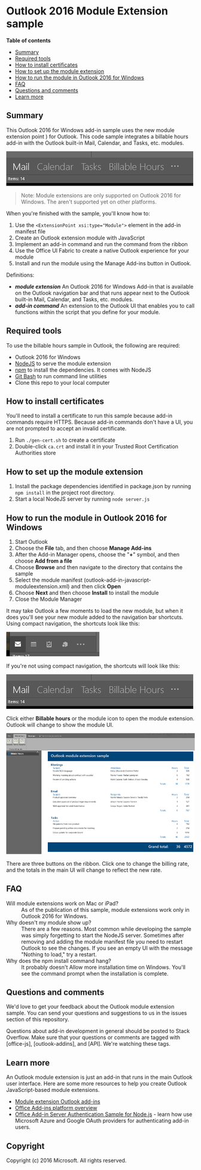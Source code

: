 # Outlook 2016 Module Extension sample

**Table of contents**

* [Summary](#summary)
* [Required tools](#required-tools)
* [How to install certificates](#how-to-install-certificates)
* [How to set up the module extension](#how-to-set-up-the-module-extension)
* [How to run the module in Outlook 2016 for Windows](#how-to-run-the-module-in-outlook-2016-for-windows)
* [FAQ](#faq)
* [Questions and comments](#questions-and-comments)
* [Learn more](#learn-more)

## Summary

This Outlook 2016 for Windows add-in sample uses the new module extension point <ExtensionPoint xsi:type="Module">) for Outlook. This code sample integrates a billable hours add-in with the Outlook built-in Mail, Calendar, and 
Tasks, etc. modules. 

![](/readme-images/Outlook-Navigation-Bar.png)

> Note: Module extensions are only supported on Outlook 2016 for Windows. The aren't supported yet
> on other platforms.

When you're finished with the sample, you'll know how to:

1. Use the ```<ExtensionPoint xsi:type="Module">``` element in the add-in manifest file
2. Create an Outlook extension module with JavaScript
3. Implement an add-in command and run the command from the ribbon
4. Use the Office UI Fabric to create a native Outlook experience for your module
5. Install and run the module using the Manage Add-ins button in Outlook.

Definitions:

* ***module extension*** An Outlook 2016 for Windows Add-in that is available on the Outlook navigation bar
and that runs appear next to the Outlook built-in Mail, Calendar, and Tasks, etc. modules.
* ***add-in command*** An extension to the Outlook UI that enables you to call functions within the script
that you define for your module.

## Required tools

To use the billable hours sample in Outlook, the following are required:

* Outlook 2016 for Windows
* [NodeJS](https://nodejs.org/en) to serve the module extension
* [npm](https://www.npmjs.com/) to install the dependencies. It comes with NodeJS
* [Git Bash](http://www.git-scm.com/downloads) to run command line utilities
* Clone this repo to your local computer


## How to install certificates

You'll need to install a certificate to run this sample because add-in commands require HTTPS. Because add-in
commands don't have a UI, you are not prompted to accept an invalid certificate. 

1. Run ```./gen-cert.sh``` to create a certificate
2. Double-click ```ca.crt``` and install it in your Trusted Root Certification Authorities store

## How to set up the module extension

1. Install the package dependencies identified in package.json by running ```npm install``` in the project root directory.
2. Start a local NodeJS server by running ```node server.js```

## How to run the module in Outlook 2016 for Windows

1. Start Outlook
2. Choose the **File** tab, and then choose **Manage Add-ins**
3. After the Add-in Manager opens, choose the "**+**" symbol, and then choose **Add from a file**
4. Choose **Browse** and then navigate to the directory that contains the sample
5. Select the module manifest (outlook-add-in-javascript-moduleextension.xml) and then click **Open**
6. Choose **Next** and then choose **Install** to install the module
7. Close the Module Manager

It may take Outlook a few moments to load the new module, but when it does you'll see your new
module added to the navigation bar shortcuts. Using compact navigation, the shortcuts look like this:

![Shows add-in commands in the compact Outlook navigation bar.](/readme-images/Outlook-Compact-Navigation-Bar.png)

If you're not using compact navigation, the shortcuts will look like this:

![Shows a single module extension the the expanded navigation bar.](/readme-images/Outlook-Navigation-Bar.png)

Click either **Billable hours** or the module icon to open the module extension. Outlook will change
to show the module UI.

![Shows the user interface for the module extenstion.](/readme-images/Outlook-Billable-Hours-UI.png)

There are three buttons on the ribbon. Click one to change the billing rate, and the totals in the 
main UI will change to reflect the new rate. 

## FAQ

<dl>
<dt>Will module extensions work on Mac or iPad? </dt>
<dd>As of the publication of this sample, module extensions work
only in Outlook 2016 for Windows.</dd>
<dt>Why doesn't my module show up?</dt>
<dd>There are a few reasons. Most common while developing the sample was simply forgetting
to start the NodeJS server. Sometimes after removing and adding the module manifest file you need to restart
Outlook to see the changes. If you see an empty UI with the message "Nothing to load," try a restart.</dd>
<dt>Why does the npm install command hang?</dt>
<dd>It probably doesn't Allow more installation time on Windows. You'll see the command prompt when the installation is complete.
</dl>

## Questions and comments

We'd love to get your feedback about the Outlook module extension sample. You can send your questions and 
suggestions to us in the issues section of this repository.

Questions about add-in development in general should be posted to Stack Overflow. Make sure that your 
questions or comments are tagged with [office-js], [outlook-addins], and [API]. We're watching these tags.

## Learn more

An Outlook module extension is just an add-in that runs in the main Outlook user interface. Here are some
more resources to help you create Outlook JavaScript-based module extensions.

* [Module extension Outlook add-ins](http://dev.office.com/docs/add-ins/outlook/extension-module-outlook-add-ins)
* [Office Add-ins platform overview](https://msdn.microsoft.com/EN-US/library/office/jj220082.aspx)
* [Office Add-in Server Authentication Sample for Node.js](https://github.com/OfficeDev/Office-Add-in-Nodejs-ServerAuth) - learn how use Microsoft Azure and Google OAuth providers for authenticating add-in users.

## Copyright
Copyright (c) 2016 Microsoft. All rights reserved.